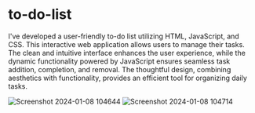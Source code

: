 # to-do-list

I've developed a user-friendly to-do list utilizing HTML, JavaScript, and CSS. This interactive web application allows users to manage their tasks. The clean and intuitive interface enhances the user experience, while the dynamic functionality powered by JavaScript ensures seamless task addition, completion, and removal. The thoughtful design, combining aesthetics with functionality, provides an efficient tool for organizing daily tasks.

![Screenshot 2024-01-08 104644](https://github.com/Augustesm/to-do-list/assets/25414343/5acc8a74-6a1c-4124-a064-3a897cd7d8e4)
![Screenshot 2024-01-08 104714](https://github.com/Augustesm/to-do-list/assets/25414343/86e07609-c73d-4138-8a74-b6c894567362)

